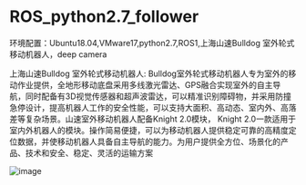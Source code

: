 # ROS_python2.7_follower
环境配置：Ubuntu18.04,VMware17,python2.7,ROS1,上海山速Bulldog  室外轮式移动机器人，deep camera


上海山速Bulldog  室外轮式移动机器人: Bulldog室外轮式移动机器⼈专为室外的移动作业提供，全地形移动底盘采⽤多线激光雷达、GPS融合实现室外的⾃主导航，同时配备有3D视觉传感器和超声波雷达，可以精准识别障碍物，并采⽤防撞急停设计，提⾼机器人工作的安全性能，可以支持大面积、高动态、室内外、高落差等复杂场景。山速室外移动机器人配备Knight 2.0模块， Knight 2.0一款适用于室内外机器人的模块。操作简易便捷，可以为移动机器人提供稳定可靠的高精度定位数据，并使移动机器人具备自主导航的能力。为用户提供全方位、场景化的产品、技术和安全、稳定、灵活的运输方案


![image](https://user-images.githubusercontent.com/53653523/210472035-ad2c787c-3132-44c3-8cd0-1a0c2dd0951d.png)

